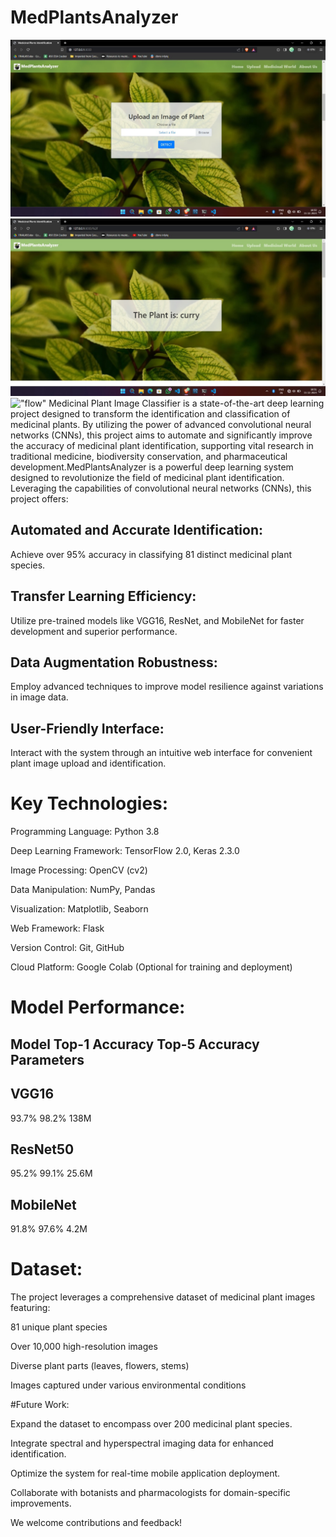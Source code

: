# MedPlantsAnalyzer  
!["Web_front"](artefacts/web_front.jpeg)  
!["Web_out"](artefacts/web_out.jpeg)  
!["flow"](artefacts/flow.jpeg)
Medicinal Plant Image Classifier is a state-of-the-art deep learning project designed to transform the identification and classification of medicinal plants. By utilizing the power of advanced convolutional neural networks (CNNs), this project aims to automate and significantly improve the accuracy of medicinal plant identification, supporting vital research in traditional medicine, biodiversity conservation, and pharmaceutical development.MedPlantsAnalyzer is a powerful deep learning system designed to revolutionize the field of medicinal plant identification. Leveraging the capabilities of convolutional neural networks (CNNs), this project offers:

## Automated and Accurate Identification: 
Achieve over 95% accuracy in classifying 81 distinct medicinal plant species.
## Transfer Learning Efficiency: 
Utilize pre-trained models like VGG16, ResNet, and MobileNet for faster development and superior performance.
## Data Augmentation Robustness: 
Employ advanced techniques to improve model resilience against variations in image data.
## User-Friendly Interface: 
Interact with the system through an intuitive web interface for convenient plant image upload and identification.  

# Key Technologies:  


Programming Language: Python 3.8  

Deep Learning Framework: TensorFlow 2.0, Keras 2.3.0  

Image Processing: OpenCV (cv2)  

Data Manipulation: NumPy, Pandas  

Visualization: Matplotlib, Seaborn  

Web Framework: Flask  

Version Control: Git, GitHub  

Cloud Platform: Google Colab (Optional for training and deployment)  

# Model Performance:

## Model	Top-1 Accuracy	Top-5 Accuracy	Parameters  

## VGG16	
93.7%	98.2%	138M  

## ResNet50	
95.2%	99.1%	25.6M  

## MobileNet	
91.8%	97.6%	4.2M  



# Dataset:  

The project leverages a comprehensive dataset of medicinal plant images featuring:  

81 unique plant species  

Over 10,000 high-resolution images  

Diverse plant parts (leaves, flowers, stems)  

Images captured under various environmental conditions  


#Future Work:

Expand the dataset to encompass over 200 medicinal plant species.  

Integrate spectral and hyperspectral imaging data for enhanced identification.  

Optimize the system for real-time mobile application deployment.  

Collaborate with botanists and pharmacologists for domain-specific improvements.  

We welcome contributions and feedback!
